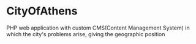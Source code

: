 # CityOfAthens
PHP web application with custom CMS(Content Management System) in which the city's problems arise, giving the geographic position
